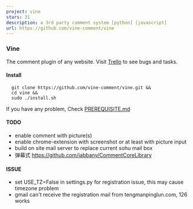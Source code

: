 ```yaml
---
project: vine
stars: 31
description: a 3rd party comment system [python] [javascript]
url: https://github.com/vine-comment/vine
---
```


### Vine

The comment plugin of any website.
Visit [Trello](https://trello.com/b/N05Gszf8/vine-comment) to see bugs and tasks.

#### Install


```
  git clone https://github.com/vine-comment/vine.git &&
  cd vine &&
  sudo ./install.sh
```

If you have any problem, Check [PREREQUISITE.md](https://github.com/vine-comment/vine/blob/master/PREREQUISITE.md)


#### TODO
  * enable comment with picture(s)
  * enable chrome-extension with screenshot or at least with picture input
  * build on site mail server to replace current sohu mail box
  * 弹幕式 https://github.com/jabbany/CommentCoreLibrary

#### ISSUE
  * set USE_TZ=False in settings.py for registration issue, this may cause timezone problem
  * gmail can't receive the registration mail from tengmanpinglun.com, 126 works


